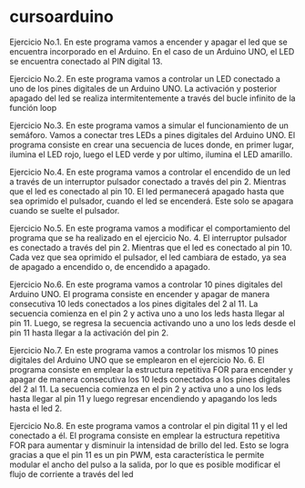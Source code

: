 # cursoarduino

Ejercicio No.1.
En este programa vamos a encender y apagar el led que se encuentra incorporado en el Arduino. En el caso de un Arduino UNO, el LED se encuentra conectado al PIN digital 13.

Ejercicio No.2.
En este programa vamos a controlar un LED conectado a uno de los pines digitales de un Arduino UNO. La activación y posterior apagado del led se realiza intermitentemente a través del bucle infinito de la función loop

Ejercicio No.3.
En este programa vamos a simular el funcionamiento de un semáforo. Vamos a conectar tres LEDs a pines digitales del Arduino UNO. El programa consiste en crear una secuencia de luces donde, en primer lugar, ilumina el LED rojo, luego el LED verde y por ultimo, ilumina el LED amarillo.

Ejercicio No.4.
En este programa vamos a controlar el encendido de un led a través de un interruptor pulsador conectado a través del pin 2. Mientras que el led es conectado al pin 10. El led permanecerá apagado hasta que sea oprimido el pulsador, cuando el led se encenderá. Este solo se apagara cuando se suelte el pulsador.

Ejercicio No.5.
En este programa vamos a modificar el comportamiento del programa que se ha realizado en el ejercicio No. 4. El interruptor pulsador es conectado a través del pin 2. Mientras que el led es conectado al pin 10. Cada vez que sea oprimido el pulsador, el led cambiara de estado, ya sea de apagado a encendido o, de encendido a apagado.

Ejercicio No.6.
En este programa vamos a controlar 10 pines digitales del Arduino UNO. El programa consiste en encender y apagar de manera consecutiva 10 leds conectados a los pines digitales del 2 al 11. La secuencia comienza en el pin 2 y activa uno a uno los leds hasta llegar al pin 11. Luego, se regresa la secuencia activando uno a uno los leds desde el pin 11 hasta llegar a la activación del pin 2.

Ejercicio No.7.
En este programa vamos a controlar los mismos 10 pines digitales del Arduino UNO que se emplearon en el ejercicio No. 6. El programa consiste en emplear la estructura repetitiva FOR para encender y apagar de manera consecutiva los 10 leds conectados a los pines digitales del 2 al 11. La secuencia comienza en el pin 2 y activa uno a uno los leds hasta llegar al pin 11 y luego regresar encendiendo y apagando los leds hasta el led 2.

Ejercicio No.8.
En este programa vamos a controlar el pin digital 11 y el led conectado a él. El programa consiste en emplear la estructura repetitiva FOR para aumentar y disminuir la intensidad de brillo del led. Esto se logra gracias a que el pin 11 es un pin PWM, esta característica le permite modular el ancho del pulso a la salida, por lo que es posible modificar el flujo de corriente a través del led
